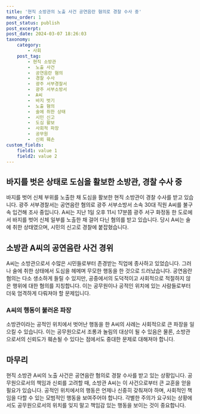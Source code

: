```yaml
---
title: '현직 소방관의 노출 사건 공연음란 혐의로 경찰 수사 중'
menu_order: 1
post_status: publish
post_excerpt: 
post_date: 2024-03-07 18:26:03
taxonomy:
    category:
        - 사회
    post_tag:
        - 현직 소방관
        -  노출 사건
        -  공연음란 혐의
        -  경찰 수사
        -  광주 서부경찰서
        -  광주 서부소방서
        -  A씨
        -  바지 벗기
        -  노출 혐의
        -  술에 취한 상태
        -  시민 신고
        -  도심 활보
        -  사회적 파장
        -  공무원
        -  신뢰 훼손
custom_fields:
    field1: value 1
    field2: value 2
---
```


## 바지를 벗은 상태로 도심을 활보한 소방관, 경찰 수사 중
바지를 벗어 신체 부위를 노출한 채 도심을 활보한 현직 소방관이 경찰 수사를 받고 있습니다. 광주 서부경찰서는 공연음란 혐의로 광주 서부소방서 소속 30대 직원 A씨를 불구속 입건해 조사 중입니다. A씨는 지난 1일 오후 11시 17분쯤 광주 서구 화정동 한 도로에서 바지를 벗어 신체 일부를 노출한 채 걸어 다닌 혐의를 받고 있습니다. 당시 A씨는 술에 취한 상태였으며, 시민의 신고로 경찰에 붙잡혔습니다.
## 소방관 A씨의 공연음란 사건 경위
A씨는 소방관으로서 수많은 시민들로부터 존경받는 직업에 종사하고 있었습니다. 그러나 술에 취한 상태에서 도심을 헤메며 무모한 행동을 한 것으로 드러났습니다. 공연음란 혐의는 다소 생소하게 들릴 수 있지만, 공중에서의 도덕적이고 사회적으로 적절하지 않은 행위에 대한 혐의를 지칭합니다. 이는 공무원이나 공적인 위치에 있는 사람들로부터 더욱 엄격하게 다뤄져야 할 문제입니다.
### A씨의 행동이 불러온 파장
소방관이라는 공적인 위치에서 벗어난 행동을 한 A씨의 사례는 사회적으로 큰 파장을 일으킬 수 있습니다. 이는 공무원으로서 조롱과 놀림의 대상이 될 수 있음은 물론, 소방관으로서의 신뢰도가 훼손될 수 있다는 점에서도 중대한 문제로 대해져야 합니다.
## 마무리
현직 소방관 A씨의 노출 사건은 공연음란 혐의로 경찰 수사를 받고 있는 상황입니다. 공무원으로서의 책임과 신뢰를 고려할 때, 소방관 A씨는 이 사건으로부터 큰 교훈을 얻을 필요가 있습니다. 공적인 위치에서의 행동은 언제나 신중히 갖춰져야 하며, 사회적인 책임을 다할 수 있는 모범적인 행동을 보여주어야 합니다. 각별한 주의가 요구되는 상황에서도 공무원으로서의 위치를 잊지 말고 책임감 있는 행동을 보이는 것이 중요합니다.
